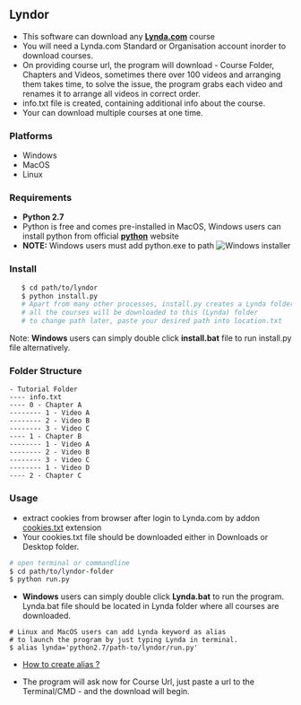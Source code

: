 ## Lyndor #

* This software can download any [**Lynda.com**](https://www.lynda.com) course
* You will need a Lynda.com Standard or Organisation account inorder to download courses.
* On providing course url, the program will download - Course Folder, Chapters and Videos, sometimes there over 100 videos and arranging them takes time, to solve the issue, the program grabs each video and renames it to arrange all videos in correct order.
* info.txt file is created, containing additional info about the course.
* Your can download multiple courses at one time.

### Platforms

* Windows
* MacOS
* Linux

### Requirements

* **Python 2.7**
* Python is free and comes pre-installed in MacOS, Windows users can install python from official [**python**](https://www.python.org/download/releases/2.7/) website
* **NOTE:** Windows users must add python.exe to path ![**Windows installer**](https://www.howtogeek.com/wp-content/uploads/2017/05/ximg_591a09e55df0e.png.pagespeed.gp+jp+jw+pj+ws+js+rj+rp+rw+ri+cp+md.ic.Sy31NTwaIO.png)

### Install
```bash
   $ cd path/to/lyndor
   $ python install.py
   # Apart from many other processes, install.py creates a Lynda folder inside your Videos or Movies folder
   # all the courses will be downloaded to this (Lynda) folder
   # to change path later, paste your desired path into location.txt
```
Note: **Windows** users can simply double click **install.bat** file to run install.py file alternatively.

### Folder Structure
```
- Tutorial Folder
---- info.txt
---- 0 - Chapter A
-------- 1 - Video A
-------- 2 - Video B
-------- 3 - Video C
---- 1 - Chapter B
-------- 1 - Video A
-------- 2 - Video B
-------- 3 - Video C
-------- 1 - Video D
---- 2 - Chapter C
```

### Usage
* extract cookies from browser after login to Lynda.com by addon [cookies.txt](https://chrome.google.com/webstore/detail/cookiestxt/njabckikapfpffapmjgojcnbfjonfjfg) extension
* Your cookies.txt file should be downloaded either in Downloads or Desktop folder.
```bash
# open terminal or commandline
$ cd path/to/lyndor-folder
$ python run.py
```
* **Windows** users can simply double click **Lynda.bat** to run the program. Lynda.bat file should be located in Lynda folder where all courses are downloaded.
```
# Linux and MacOS users can add Lynda keyword as alias
# to launch the program by just typing Lynda in terminal.
$ alias lynda='python2.7/path-to/lyndor/run.py'
```
* [How to create alias ?](https://www.moncefbelyamani.com/create-aliases-in-bash-profile-to-assign-shortcuts-for-common-terminal-commands/)

* The program will ask now for Course Url, just paste a url to the Terminal/CMD - and the download will begin.